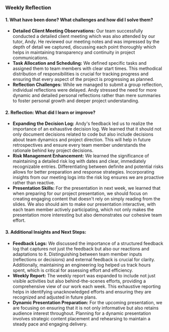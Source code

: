 ### Weekly Reflection

#### 1. What have been done? What challenges and how did I solve them?

- **Detailed Client Meeting Observations:** Our team successfully conducted a detailed client meeting which was also attended by our tutor, Andy. He reviewed our meeting notes and was impressed by the depth of detail we captured, discussing each point thoroughly which helps in maintaining transparency and continuity in project communications.
- **Task Allocation and Scheduling:** We defined specific tasks and assigned them to team members with clear start times. This methodical distribution of responsibilities is crucial for tracking progress and ensuring that every aspect of the project is progressing as planned.
- **Reflection Challenges:** While we managed to submit a group reflection, individual reflections were delayed. Andy stressed the need for more dynamic and detailed personal reflections rather than mere summaries to foster personal growth and deeper project understanding.

#### 2. Reflection: What did I learn or improve?

- **Expanding the Decision Log:** Andy's feedback led us to realize the importance of an exhaustive decision log. We learned that it should not only document decisions related to code but also include decisions about team dynamics and project direction. This will help in future retrospectives and ensure every team member understands the rationale behind key project decisions.
- **Risk Management Enhancement:** We learned the significance of maintaining a detailed risk log with dates and clear, immediately recognizable entries. Differentiating between definite and potential risks allows for better preparation and response strategies. Incorporating insights from our meeting logs into the risk log ensures we are proactive rather than reactive.
- **Presentation Skills:** For the presentation in next week, we learned that when preparing for our project presentation, we should focus on creating engaging content that doesn't rely on simply reading from the slides. We also should aim to make our presentation interactive, with each team member actively participating, which not only makes the presentation more interesting but also demonstrates our cohesive team effort.

#### 3. Additional Insights and Next Steps:

- **Feedback Logs:** We discussed the importance of a structured feedback log that captures not just the feedback but also our reactions and adaptations to it. Distinguishing between team member inputs (reflections or decisions) and external feedback is crucial for clarity. Additionally, maintaining an engineering log helped us track hours spent, which is critical for assessing effort and efficiency.
- **Weekly Report:** The weekly report was expanded to include not just visible activities but also behind-the-scenes efforts, providing a comprehensive view of our work each week. This exhaustive reporting helps in identifying unacknowledged efforts and ensuring they are recognized and adjusted in future plans.
- **Dynamic Presentation Preparation:** For the upcoming presentation, we are focusing on ensuring that it is not only informative but also retains audience interest throughout. Planning for a dynamic presentation involves strategic content placement and rehearsing to maintain a steady pace and engaging delivery.